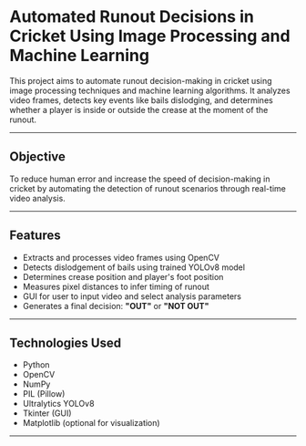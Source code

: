 # Automated Runout Decisions in Cricket Using Image Processing and Machine Learning

This project aims to automate runout decision-making in cricket using image processing techniques and machine learning algorithms. It analyzes video frames, detects key events like bails dislodging, and determines whether a player is inside or outside the crease at the moment of the runout.

---

## Objective

To reduce human error and increase the speed of decision-making in cricket by automating the detection of runout scenarios through real-time video analysis.

---

## Features

- Extracts and processes video frames using OpenCV
- Detects dislodgement of bails using trained YOLOv8 model
- Determines crease position and player's foot position
- Measures pixel distances to infer timing of runout
- GUI for user to input video and select analysis parameters
- Generates a final decision: **"OUT"** or **"NOT OUT"**

---

## Technologies Used

- Python
- OpenCV
- NumPy
- PIL (Pillow)
- Ultralytics YOLOv8
- Tkinter (GUI)
- Matplotlib (optional for visualization)

---
